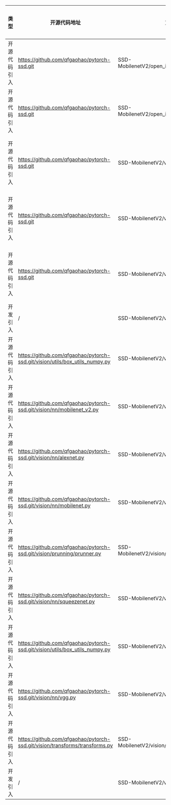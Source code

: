 | 类型     | 开源代码地址 | 文件名                   | 公网IP地址/公网URL地址/域名/邮箱地址 | 用途说明    |
|--------|--------|-----------------------| ------------------------------------ |---------|
| 开源代码引入 | https://github.com/qfgaohao/pytorch-ssd.git       | SSD-MobilenetV2/open_images_downloader.py | https://storage.googleapis.com/openimages/2018_04/class-descriptions-boxable.csv | 下载依赖    |
| 开源代码引入 | https://github.com/qfgaohao/pytorch-ssd.git       | SSD-MobilenetV2/open_images_downloader.py | https://storage.googleapis.com/openimages/2018_04/ | 下载依赖    |
| 开源代码引入 | https://github.com/qfgaohao/pytorch-ssd.git       | SSD-MobilenetV2/vision/nn/alexnet.py | https://download.pytorch.org/models/alexnet-owt-4df8aa71.pth | 下载预训练权重 |
| 开源代码引入 | https://github.com/qfgaohao/pytorch-ssd.git       | SSD-MobilenetV2/vision/nn/squeezenet.py | https://download.pytorch.org/models/squeezenet1_0-a815701f.pth | 下载预训练权重    |
| 开源代码引入 | https://github.com/qfgaohao/pytorch-ssd.git       | SSD-MobilenetV2/vision/nn/squeezenet.py | https://download.pytorch.org/models/squeezenet1_1-f364aa15.pth | 下载预训练权重    |
| 开发引入 | / | SSD-MobilenetV2/vision/nn/squeezenet.py | https://arxiv.org/abs/1602.07360 | 论文地址 |
| 开源代码引入 | https://github.com/qfgaohao/pytorch-ssd.git/vision/utils/box_utils_numpy.py | SSD-MobilenetV2/vision/utils/box_utils.py | https://arxiv.org/abs/1704.04503 | 论文地址 |
| 开源代码引入 | https://github.com/qfgaohao/pytorch-ssd.git/vision/nn/mobilenet_v2.py | SSD-MobilenetV2/vision/nn/mobilenet_v2.py | https://github.com/tonylins/pytorch-mobilenet-v2/blob/master/MobileNetV2.py | 源码实现 |
| 开源代码引入 | https://github.com/qfgaohao/pytorch-ssd.git/vision/nn/alexnet.py | SSD-MobilenetV2/vision/nn/alexnet.py | https://github.com/pytorch/vision/blob/master/torchvision/models/alexnet.py | 源码实现 |
| 开源代码引入 | https://github.com/qfgaohao/pytorch-ssd.git/vision/nn/mobilenet.py | SSD-MobilenetV2/vision/nn/mobilenet.py | https://github.com/marvis/pytorch-mobilenet | 源码实现 |
| 开源代码引入 | https://github.com/qfgaohao/pytorch-ssd.git/vision/prunning/prunner.py | SSD-MobilenetV2/vision/prunning/prunner.py | https://arxiv.org/pdf/1611.06440.pdf | 论文地址 |
| 开源代码引入 | https://github.com/qfgaohao/pytorch-ssd.git/vision/nn/squeezenet.py | SSD-MobilenetV2/vision/nn/squeezenet.py | https://github.com/DeepScale/SqueezeNet/tree/master/SqueezeNet_v1.1 | 源码实现 |
| 开源代码引入 | https://github.com/qfgaohao/pytorch-ssd.git/vision/utils/box_utils_numpy.py | SSD-MobilenetV2/vision/utils/box_utils.py | https://github.com/facebookresearch/Detectron/blob/master/detectron/utils/cython_nms.pyx | 源码实现 |
| 开源代码引入 | https://github.com/qfgaohao/pytorch-ssd.git/vision/nn/vgg.py | SSD-MobilenetV2/vision/nn/vgg.py | https://github.com/amdegroot/ssd.pytorch/blob/master/ssd.py | 源码实现 |
| 开源代码引入 | https://github.com/qfgaohao/pytorch-ssd.git/vision/transforms/transforms.py | SSD-MobilenetV2/vision/transforms/transforms.py | https://github.com/amdegroot/ssd.pytorch | 源码实现 |
| 开发引入 | / | SSD-MobilenetV2/vision/nn/alexnet.py | https://arxiv.org/abs/1404.5997 | 论文地址 |
